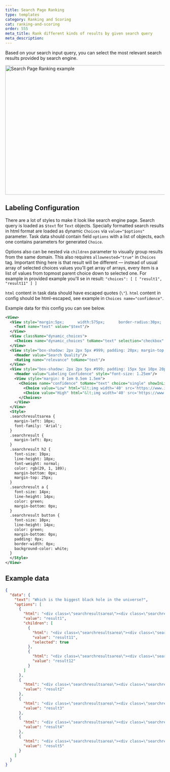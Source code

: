 ```yaml
---
title: Search Page Ranking
type: templates
category: Ranking and Scoring
cat: ranking-and-scoring
order: 555
meta_title: Rank different kinds of results by given search query
meta_description: 
---
```


Based on your search input query, you can select the most relevant search results provided by search engine.
<br/>

<img src="/images/templates/serp-ranking.png" alt="Search Page Ranking example" class="gif-border" width="552px" height="408px" />

## Labeling Configuration

There are a lot of styles to make it look like search engine page. Search query is loaded as `$text` for `Text` objects. Specially formatted search results in html format are loaded as dynamic `Choices` via `value="$options"` parameter. Task data should contain field `options` with a list of objects, each one contains parameters for generated `Choice`.

Options also can be nested via `children` parameter to visually group results from the same domain. This also requires `allownested="true"` in `Choices` tag. Important thing here is that result will be different — instead of usual array of selected choices values you'll get array of arrays, every item is a list of values from topmost parent choice down to selected one. For example in provided example you'll se in result:
`"choices": [ [ "result1", "result11" ] ]`

`html` content in task data should have escaped quotes (`\"`). `html` content in config should be html-escaped, see example in `Choices name="confidence"`.

Example data for this config you can see below.

```xml
<View>
  <View style="margin:5px;      width:575px;      border-radius:30px;      border:1px solid #dcdcdc;             height:45px;      width:500px;      font-size:16px;             display: flex;             justify-content: center;             padding: 8px;      outline: none;             background-image: url('https://htx-pub.s3.amazonaws.com/samples/google-search-magnifying-glass-icon-5.jpeg');             background-position: left center;             background-size: 24px;             background-repeat: no-repeat;             background-origin: content-box;                ">
    <Text name="text" value="$text"/>
  </View>
  <View className="dynamic_choices">
    <Choices name="dynamic_choices" toName="text" selection="checkbox" value="$options" layout="vertical" choice="multiple" allownested="true"/>
  </View>
  <View style="box-shadow: 2px 2px 5px #999; padding: 20px; margin-top: 1em; border-radius: 5px;">
    <Header value="Search Quality"/>
    <Rating name="relevance" toName="text"/>
  </View>
  <View style="box-shadow: 2px 2px 5px #999; padding: 15px 5px 10px 20px; margin-top: 1.5em; margin-bottom: 1.25em; border-radius: 5px; display: flex; align-items: center;">
    <Header value="Labeling Confidence" style="font-size: 1.25em"/>
    <View style="margin: 0 1em 0.5em 1.5em">
      <Choices name="confidence" toName="text" choice="single" showInLine="true">
        <Choice value="Low" html="&lt;img width='40' src='https://www.iconsdb.com/icons/preview/green/thumbs-up-xxl.png'/&gt;"/>
        <Choice value="High" html="&lt;img width='40' src='https://www.iconsdb.com/icons/preview/red/thumbs-down-xxl.png'/&gt;"/>
      </Choices>
    </View>
  </View>
  <Style>
  .searchresultsarea {
    margin-left: 10px;
    font-family: 'Arial';
  }
  .searchresult {
    margin-left: 8px;
  }
  .searchresult h2 {
    font-size: 19px;
    line-height: 18px;
    font-weight: normal;
    color: rgb(29, 1, 189);
    margin-bottom: 0px;
    margin-top: 25px;
  }
  .searchresult a {
    font-size: 14px;
    line-height: 14px;
    color: green;
    margin-bottom: 0px;
  }
  .searchresult button {
    font-size: 10px;
    line-height: 14px;
    color: green;
    margin-bottom: 0px;
    padding: 0px;
    border-width: 0px;
    background-color: white;
  }
  </Style>
</View>
```

## Example data

```json
{
  "data": {
    "text": "Which is the biggest black hole in the universe?",
    "options": [
      {
        "html": "<div class=\"searchresultsarea\"><div class=\"searchresult\"><h2>List of most massive black holes - Wikipedia</h2><a href='https://en.wikipedia.org/wiki/List_of_most_massive_black_holes' target='_blank'>https://en.wikipedia.org/wiki/List_of_most_massive_black_holes</a> <p>List ; Messier 59, 2.7×10 · This black hole has a retrograde rotation. ; PG 1411+442, (4.43±1.46)×10 · 79430000 ; Markarian 876, (2.79±1.29)×10 · 240000000 ; Andromeda ...</p></div>",
        "value": "result1",
        "children": [
          {
            "html": "<div class=\"searchresultsarea\"><div class=\"searchresult\"><h2>Supermassive black hole - Wikipedia</h2><a href='https://en.wikipedia.org/wiki/Supermassive_black_hole' target='_blank'>https://en.wikipedia.org/wiki/Supermassive_black_hole</a> <p>The largest supermassive black hole in the Milky Way's vicinity appears to be that of Messier 87 (i.e. M87*), at a mass of (6.4±0.5)×109 (c. 6.4 billion) M ☉ at a distance of 53.5 million light-years.</p></div>",
            "value": "result11",
            "selected": true
          },
          {
            "html": "<div class=\"searchresultsarea\"><div class=\"searchresult\"><h2>Buraco negro supermassivo</h2><a href='https://pt.wikipedia.org/wiki/Buraco_negro_supermassivo' target='_blank'>https://pt.wikipedia.org/wiki/Buraco_negro_supermassivo</a> <p>Um buraco negro supermassivo é uma classe de buracos negros encontrados principalmente no centro das galáxias. Ao contrário dos buracos negros estelares, que são originados a partir da evolução de estrelas de massa elevada, os buracos negros supermassivos foram formados por imensas nuvens de gás ou por aglomerados de milhões de estrelas que colapsaram sobre a sua própria gravidade quando o universo ainda era bem mais jovem e denso.</p></div>",
            "value": "result12"
          }
        ]
      },
      {
        "html": "<div class=\"searchresultsarea\"><div class=\"searchresult\"><h2>Black Hole Size Comparison Chart Gives New View of Universe</h2><a href='https://nerdist.com/article/biggest-black-holes-size-comparison/' target='_blank'>https://nerdist.com/article/biggest-black-holes-size-comparison/</a> <p>They can fit multiple solar systems inside of them. Ton 618, the largest ultramassive black hole, appears at the very end of the video, which, ...</p></div>",
        "value": "result2"
      },
      {
        "html": "<div class=\"searchresultsarea\"><div class=\"searchresult\"><h2>How Big Is the Largest Black Hole in the Universe? - Business ...</h2><a href='https://www.businessinsider.com/black-hole-how-big-largest-universe-2019-5' target='_blank'>https://www.businessinsider.com/black-hole-how-big-largest-universe-2019-5</a> <p>And the supermassive black hole at the center of Messier 87 is so huge that astronomers could see it from 55 million light-years away. It's 24 ...</p></div>",
        "value": "result3"
      },
      {
        "html": "<div class=\"searchresultsarea\"><div class=\"searchresult\"><h2>5 Most Massive Black Holes Discovered So Far. - The Secrets</h2><a href='https://www.secretsofuniverse.in/5-most-massive-black-holes/' target='_blank'>https://www.secretsofuniverse.in/5-most-massive-black-holes/</a> <p>The list of the most massive black holes is topped by TON 618. TON 618 is technically a a hyperluminous, broad-absorption line, radio-loud quasar—located near</p></div>",
        "value": "result4"
      },
      {
        "html": "<div class=\"searchresultsarea\"><div class=\"searchresult\"><h2>'Stupendously large' black holes could grow to truly monstrous ...</h2><a href='https://www.space.com/black-holes-can-reach-stupendously-large-sizes.html' target='_blank'>https://www.space.com/black-holes-can-reach-stupendously-large-sizes.html</a> <p>Currently the largest known black hole, powering the quasar TON 618, has a mass of 66 billion solar masses. TON 618's enormous bulk led ...</p></div>",
        "value": "result5"
      }
    ]
  }
}
```
